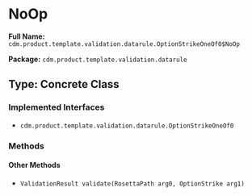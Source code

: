 # NoOp

**Full Name:** `cdm.product.template.validation.datarule.OptionStrikeOneOf0$NoOp`

**Package:** `cdm.product.template.validation.datarule`

## Type: Concrete Class

### Implemented Interfaces

- `cdm.product.template.validation.datarule.OptionStrikeOneOf0`

### Methods

#### Other Methods

- `ValidationResult validate(RosettaPath arg0, OptionStrike arg1)`

